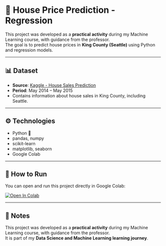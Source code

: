 # 🏡 House Price Prediction - Regression

This project was developed as a **practical activity** during my Machine Learning course, with guidance from the professor.  
The goal is to predict house prices in **King County (Seattle)** using Python and regression models.

---

## 📊 Dataset
- **Source**: [Kaggle - House Sales Prediction](https://www.kaggle.com/harlfoxem/housesalesprediction)  
- **Period**: May 2014 – May 2015  
- Contains information about house sales in King County, including Seattle.

---

## ⚙️ Technologies
- Python 🐍  
- pandas, numpy  
- scikit-learn  
- matplotlib, seaborn  
- Google Colab  

---

## 🚀 How to Run
You can open and run this project directly in Google Colab:

[![Open In Colab](https://colab.research.google.com/assets/colab-badge.svg)](https://colab.research.google.com/github/ludmilaalc/trabalho-pratico-regressao/blob/main/Trabalhopraticoregressaomod3.ipynb)

---

## 📌 Notes
This project was developed as a **practical activity** during my Machine Learning course, with guidance from the professor.  
It is part of my **Data Science and Machine Learning learning journey**.  
